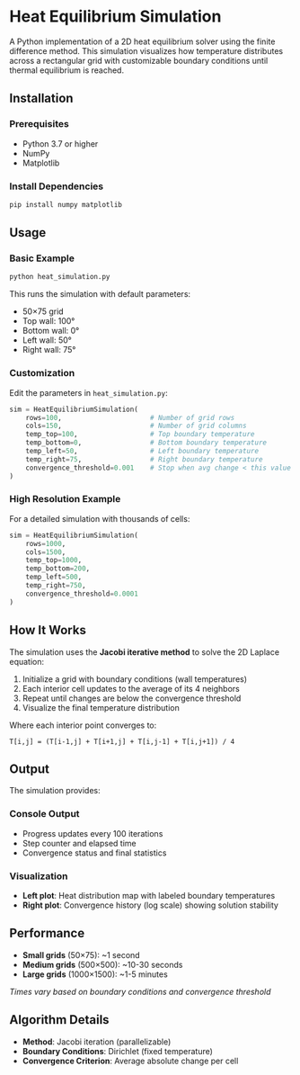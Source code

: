 # Heat Equilibrium Simulation

A Python implementation of a 2D heat equilibrium solver using the finite difference method. This simulation visualizes how temperature distributes across a rectangular grid with customizable boundary conditions until thermal equilibrium is reached.

## Installation

### Prerequisites
- Python 3.7 or higher
- NumPy
- Matplotlib

### Install Dependencies
```bash
pip install numpy matplotlib
```

## Usage

### Basic Example
```bash
python heat_simulation.py
```

This runs the simulation with default parameters:
- 50×75 grid
- Top wall: 100°
- Bottom wall: 0°
- Left wall: 50°
- Right wall: 75°

### Customization

Edit the parameters in `heat_simulation.py`:

```python
sim = HeatEquilibriumSimulation(
    rows=100,                      # Number of grid rows
    cols=150,                      # Number of grid columns
    temp_top=100,                  # Top boundary temperature
    temp_bottom=0,                 # Bottom boundary temperature
    temp_left=50,                  # Left boundary temperature
    temp_right=75,                 # Right boundary temperature
    convergence_threshold=0.001    # Stop when avg change < this value
)
```

### High Resolution Example

For a detailed simulation with thousands of cells:

```python
sim = HeatEquilibriumSimulation(
    rows=1000,
    cols=1500,
    temp_top=1000,
    temp_bottom=200,
    temp_left=500,
    temp_right=750,
    convergence_threshold=0.0001
)
```

## How It Works

The simulation uses the **Jacobi iterative method** to solve the 2D Laplace equation:

1. Initialize a grid with boundary conditions (wall temperatures)
2. Each interior cell updates to the average of its 4 neighbors
3. Repeat until changes are below the convergence threshold
4. Visualize the final temperature distribution


Where each interior point converges to:
```
T[i,j] = (T[i-1,j] + T[i+1,j] + T[i,j-1] + T[i,j+1]) / 4
```

## Output

The simulation provides:

### Console Output
- Progress updates every 100 iterations
- Step counter and elapsed time
- Convergence status and final statistics

### Visualization
- **Left plot**: Heat distribution map with labeled boundary temperatures
- **Right plot**: Convergence history (log scale) showing solution stability

## Performance

- **Small grids** (50×75): ~1 second
- **Medium grids** (500×500): ~10-30 seconds
- **Large grids** (1000×1500): ~1-5 minutes

*Times vary based on boundary conditions and convergence threshold*

## Algorithm Details

- **Method**: Jacobi iteration (parallelizable)
- **Boundary Conditions**: Dirichlet (fixed temperature)
- **Convergence Criterion**: Average absolute change per cell
